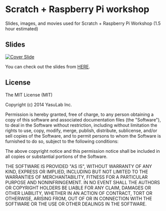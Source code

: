 Scratch + Raspberry Pi workshop
===============================

Slides, images, and movies used for Scratch + Raspberry Pi Workshop (1.5 hour estimated)

## Slides

[![Cover Slide](https://raw.githubusercontent.com/yasulab-inc/Scratch-Raspberry-Pi-Workshop/master/images/cover.png)](http://yasulab-inc.github.io/Scratch-Raspberry-Pi-Workshop/)

You can check out the slides from [HERE](http://yasulab-inc.github.io/Scratch-Raspberry-Pi-Workshop/).

## License

The MIT License (MIT)

Copyright (c) 2014 YasuLab Inc.

Permission is hereby granted, free of charge, to any person obtaining a copy
of this software and associated documentation files (the "Software"), to deal
in the Software without restriction, including without limitation the rights
to use, copy, modify, merge, publish, distribute, sublicense, and/or sell
copies of the Software, and to permit persons to whom the Software is
furnished to do so, subject to the following conditions:

The above copyright notice and this permission notice shall be included in all
copies or substantial portions of the Software.

THE SOFTWARE IS PROVIDED "AS IS", WITHOUT WARRANTY OF ANY KIND, EXPRESS OR
IMPLIED, INCLUDING BUT NOT LIMITED TO THE WARRANTIES OF MERCHANTABILITY,
FITNESS FOR A PARTICULAR PURPOSE AND NONINFRINGEMENT. IN NO EVENT SHALL THE
AUTHORS OR COPYRIGHT HOLDERS BE LIABLE FOR ANY CLAIM, DAMAGES OR OTHER
LIABILITY, WHETHER IN AN ACTION OF CONTRACT, TORT OR OTHERWISE, ARISING FROM,
OUT OF OR IN CONNECTION WITH THE SOFTWARE OR THE USE OR OTHER DEALINGS IN THE
SOFTWARE.
